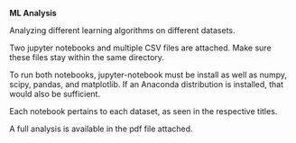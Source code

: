**ML Analysis**

Analyzing different learning algorithms on different datasets.

Two jupyter notebooks and multiple CSV files are attached. Make sure these files stay within the same directory. 

To run both notebooks, jupyter-notebook must be install as well as numpy, scipy, pandas, and matplotlib. If an Anaconda distribution is installed, that would also be sufficient. 

Each notebook pertains to each dataset, as seen in the respective titles. 

A full analysis is available in the pdf file attached.
